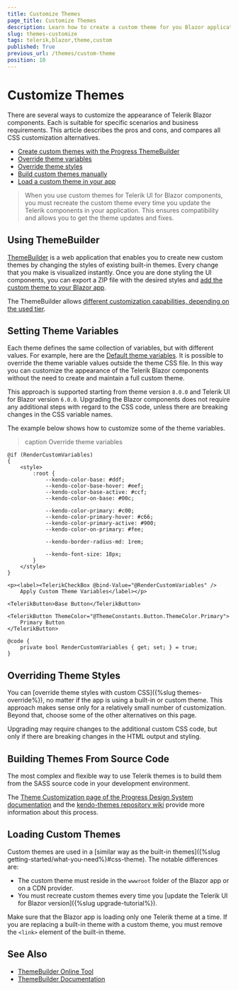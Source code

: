 ```yaml
---
title: Customize Themes
page_title: Customize Themes
description: Learn how to create a custom theme for you Blazor application and alter the default appearance of the UI for Blazor components.
slug: themes-customize
tags: telerik,blazor,theme,custom
published: True
previous_url: /themes/custom-theme
position: 10
---
```


# Customize Themes

There are several ways to customize the appearance of Telerik Blazor components. Each is suitable for specific scenarios and business requirements. This article describes the pros and cons, and compares all CSS customization alternatives.

* [Create custom themes with the Progress ThemeBuilder](#using-themebuilder)
* [Override theme variables](#setting-theme-variables)
* [Override theme styles](#overriding-theme-styles)
* [Build custom themes manually](#building-themes-from-source-code)
* [Load a custom theme in your app](#loading-custom-themes)

> When you use custom themes for Telerik UI for Blazor components, you must recreate the custom theme every time you update the Telerik components in your application. This ensures compatibility and allows you to get the theme updates and fixes.


## Using ThemeBuilder

[ThemeBuilder](https://docs.telerik.com/themebuilder) is a web application that enables you to create new custom themes by changing the styles of existing built-in themes. Every change that you make is visualized instantly. Once you are done styling the UI components, you can export a ZIP file with the desired styles and [add the custom theme to your Blazor app](#loading-custom-themes).

The ThemeBuilder allows [different customization capabilities, depending on the used tier](https://docs.telerik.com/themebuilder/introduction#themebuilder-tiers).


## Setting Theme Variables

Each theme defines the same collection of variables, but with different values. For example, here are the [Default theme variables](https://www.telerik.com/design-system/docs/themes/theme-default/theme-variables/). It is possible to override the theme variable values outside the theme CSS file. In this way you can customize the appearance of the Telerik Blazor components without the need to create and maintain a full custom theme.

This approach is supported starting from theme version `8.0.0` and Telerik UI for Blazor version `6.0.0`. Upgrading the Blazor components does not require any additional steps with regard to the CSS code, unless there are breaking changes in the CSS variable names.

The example below shows how to customize some of the theme variables.

>caption Override theme variables

````CSHTML
@if (RenderCustomVariables)
{
    <style>
        :root {
            --kendo-color-base: #ddf;
            --kendo-color-base-hover: #eef;
            --kendo-color-base-active: #ccf;
            --kendo-color-on-base: #00c;

            --kendo-color-primary: #c00;
            --kendo-color-primary-hover: #c66;
            --kendo-color-primary-active: #900;
            --kendo-color-on-primary: #fee;

            --kendo-border-radius-md: 1rem;

            --kendo-font-size: 18px;
        }
    </style>
}

<p><label><TelerikCheckBox @bind-Value="@RenderCustomVariables" />
    Apply Custom Theme Variables</label></p>

<TelerikButton>Base Button</TelerikButton>

<TelerikButton ThemeColor="@ThemeConstants.Button.ThemeColor.Primary">
    Primary Button
</TelerikButton>

@code {
    private bool RenderCustomVariables { get; set; } = true;
}
````

## Overriding Theme Styles

You can [override theme styles with custom CSS]({%slug themes-override%}), no matter if the app is using a built-in or custom theme. This approach makes sense only for a relatively small number of customization. Beyond that, choose some of the other alternatives on this page.

Upgrading may require changes to the additional custom CSS code, but only if there are breaking changes in the HTML output and styling.


## Building Themes From Source Code

The most complex and flexible way to use Telerik themes is to build them from the SASS source code in your development environment.

The [Theme Customization page of the Progress Design System documentation](https://www.telerik.com/design-system/docs/themes/customization/) and the [kendo-themes repository wiki](https://github.com/telerik/kendo-themes/wiki/Compiling-themes) provide more information about this process.


## Loading Custom Themes

Custom themes are used in a [similar way as the built-in themes]({%slug getting-started/what-you-need%}#css-theme). The notable differences are:

* The custom theme must reside in the `wwwroot` folder of the Blazor app or on a CDN provider.
* You must recreate custom themes every time you [update the Telerik UI for Blazor version]({%slug upgrade-tutorial%}).

Make sure that the Blazor app is loading only one Telerik theme at a time. If you are replacing a built-in theme with a custom theme, you must remove the `<link>` element of the built-in theme.


## See Also

* [ThemeBuilder Online Tool](https://themebuilderapp.telerik.com)
* [ThemeBuilder Documentation](https://docs.telerik.com/themebuilder)
